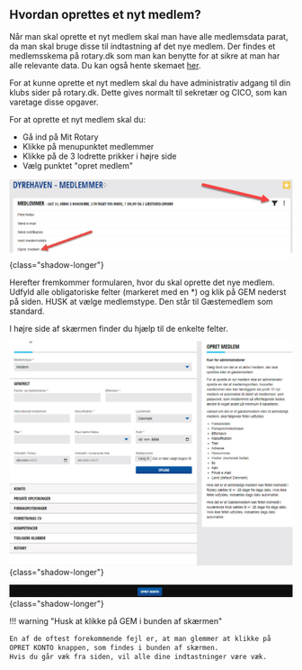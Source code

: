 ## Hvordan oprettes et nyt medlem?

Når man skal oprette et nyt medlem skal man have alle medlemsdata parat, da man skal bruge disse til indtastning af det nye medlem. Der findes et medlemsskema på rotary.dk som man kan benytte for at sikre at man har alle relevante data. Du kan også hente skemaet <a href=https://help.rotary.dk/documents/Oprettelsesskema_nye_medlemmer-formular.pdf target=_blank>her</a>.

For at kunne oprette et nyt medlem skal du have administrativ adgang til din klubs sider på rotary.dk. Dette gives normalt til sekretær og CICO, som kan varetage disse opgaver.

For at oprette et nyt medlem skal du:

- Gå ind på Mit Rotary
- Klikke på menupunktet medlemmer
- Klikke på de 3 lodrette prikker i højre side
- Vælg punktet "opret medlem"

![Opret medlem](images/medlem005.jpg){class="shadow-longer"}

Herefter fremkommer formularen, hvor du skal oprette det nye medlem. Udfyld alle obligatoriske felter (markeret med en *) og klik på GEM nederst på siden. HUSK at vælge medlemstype. Den står til Gæstemedlem som standard.

I højre side af skærmen finder du hjælp til de enkelte felter.

![Opret medlem](images/medlem006.jpg){class="shadow-longer"}

![Opret medlem](images/medlem007.jpg){class="shadow-longer"}

!!! warning "Husk at klikke på GEM i bunden af skærmen"

    En af de oftest forekommende fejl er, at man glemmer at klikke på OPRET KONTO knappen, som findes i bunden af skærmen.
    Hvis du går væk fra siden, vil alle dine indtastninger være væk.
